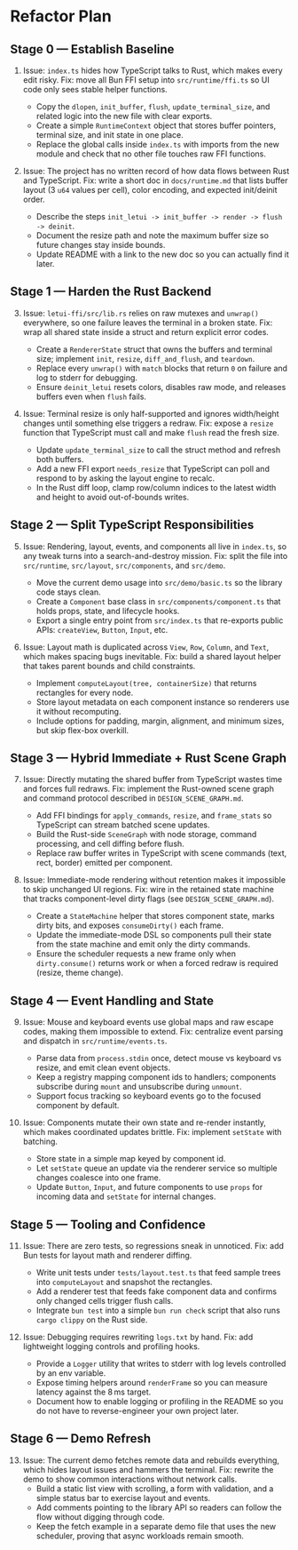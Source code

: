# Refactor Plan

## Stage 0 — Establish Baseline

1. Issue: `index.ts` hides how TypeScript talks to Rust, which makes every edit risky. Fix: move all Bun FFI setup into `src/runtime/ffi.ts` so UI code only sees stable helper functions.
   - Copy the `dlopen`, `init_buffer`, `flush`, `update_terminal_size`, and related logic into the new file with clear exports.
   - Create a simple `RuntimeContext` object that stores buffer pointers, terminal size, and init state in one place.
   - Replace the global calls inside `index.ts` with imports from the new module and check that no other file touches raw FFI functions.

2. Issue: The project has no written record of how data flows between Rust and TypeScript. Fix: write a short doc in `docs/runtime.md` that lists buffer layout (3 `u64` values per cell), color encoding, and expected init/deinit order.
   - Describe the steps `init_letui -> init_buffer -> render -> flush -> deinit`.
   - Document the resize path and note the maximum buffer size so future changes stay inside bounds.
   - Update README with a link to the new doc so you can actually find it later.

## Stage 1 — Harden the Rust Backend

3. Issue: `letui-ffi/src/lib.rs` relies on raw mutexes and `unwrap()` everywhere, so one failure leaves the terminal in a broken state. Fix: wrap all shared state inside a struct and return explicit error codes.
   - Create a `RendererState` struct that owns the buffers and terminal size; implement `init`, `resize`, `diff_and_flush`, and `teardown`.
   - Replace every `unwrap()` with `match` blocks that return `0` on failure and log to stderr for debugging.
   - Ensure `deinit_letui` resets colors, disables raw mode, and releases buffers even when `flush` fails.

4. Issue: Terminal resize is only half-supported and ignores width/height changes until something else triggers a redraw. Fix: expose a `resize` function that TypeScript must call and make `flush` read the fresh size.
   - Update `update_terminal_size` to call the struct method and refresh both buffers.
   - Add a new FFI export `needs_resize` that TypeScript can poll and respond to by asking the layout engine to recalc.
   - In the Rust diff loop, clamp row/column indices to the latest width and height to avoid out-of-bounds writes.

## Stage 2 — Split TypeScript Responsibilities

5. Issue: Rendering, layout, events, and components all live in `index.ts`, so any tweak turns into a search-and-destroy mission. Fix: split the file into `src/runtime`, `src/layout`, `src/components`, and `src/demo`.
   - Move the current demo usage into `src/demo/basic.ts` so the library code stays clean.
   - Create a `Component` base class in `src/components/component.ts` that holds props, state, and lifecycle hooks.
   - Export a single entry point from `src/index.ts` that re-exports public APIs: `createView`, `Button`, `Input`, etc.

6. Issue: Layout math is duplicated across `View`, `Row`, `Column`, and `Text`, which makes spacing bugs inevitable. Fix: build a shared layout helper that takes parent bounds and child constraints.
   - Implement `computeLayout(tree, containerSize)` that returns rectangles for every node.
   - Store layout metadata on each component instance so renderers use it without recomputing.
   - Include options for padding, margin, alignment, and minimum sizes, but skip flex-box overkill.

## Stage 3 — Hybrid Immediate + Rust Scene Graph

7. Issue: Directly mutating the shared buffer from TypeScript wastes time and forces full redraws. Fix: implement the Rust-owned scene graph and command protocol described in `DESIGN_SCENE_GRAPH.md`.
   - Add FFI bindings for `apply_commands`, `resize`, and `frame_stats` so TypeScript can stream batched scene updates.
   - Build the Rust-side `SceneGraph` with node storage, command processing, and cell diffing before flush.
   - Replace raw buffer writes in TypeScript with scene commands (text, rect, border) emitted per component.

8. Issue: Immediate-mode rendering without retention makes it impossible to skip unchanged UI regions. Fix: wire in the retained state machine that tracks component-level dirty flags (see `DESIGN_SCENE_GRAPH.md`).
   - Create a `StateMachine` helper that stores component state, marks dirty bits, and exposes `consumeDirty()` each frame.
   - Update the immediate-mode DSL so components pull their state from the state machine and emit only the dirty commands.
   - Ensure the scheduler requests a new frame only when `dirty.consume()` returns work or when a forced redraw is required (resize, theme change).

## Stage 4 — Event Handling and State

9. Issue: Mouse and keyboard events use global maps and raw escape codes, making them impossible to extend. Fix: centralize event parsing and dispatch in `src/runtime/events.ts`.
   - Parse data from `process.stdin` once, detect mouse vs keyboard vs resize, and emit clean event objects.
   - Keep a registry mapping component ids to handlers; components subscribe during `mount` and unsubscribe during `unmount`.
   - Support focus tracking so keyboard events go to the focused component by default.

10. Issue: Components mutate their own state and re-render instantly, which makes coordinated updates brittle. Fix: implement `setState` with batching.
    - Store state in a simple map keyed by component id.
    - Let `setState` queue an update via the renderer service so multiple changes coalesce into one frame.
    - Update `Button`, `Input`, and future components to use `props` for incoming data and `setState` for internal changes.

## Stage 5 — Tooling and Confidence

11. Issue: There are zero tests, so regressions sneak in unnoticed. Fix: add Bun tests for layout math and renderer diffing.
    - Write unit tests under `tests/layout.test.ts` that feed sample trees into `computeLayout` and snapshot the rectangles.
    - Add a renderer test that feeds fake component data and confirms only changed cells trigger flush calls.
    - Integrate `bun test` into a simple `bun run check` script that also runs `cargo clippy` on the Rust side.

12. Issue: Debugging requires rewriting `logs.txt` by hand. Fix: add lightweight logging controls and profiling hooks.
    - Provide a `Logger` utility that writes to stderr with log levels controlled by an env variable.
    - Expose timing helpers around `renderFrame` so you can measure latency against the 8 ms target.
    - Document how to enable logging or profiling in the README so you do not have to reverse-engineer your own project later.

## Stage 6 — Demo Refresh

13. Issue: The current demo fetches remote data and rebuilds everything, which hides layout issues and hammers the terminal. Fix: rewrite the demo to show common interactions without network calls.
    - Build a static list view with scrolling, a form with validation, and a simple status bar to exercise layout and events.
    - Add comments pointing to the library API so readers can follow the flow without digging through code.
    - Keep the fetch example in a separate demo file that uses the new scheduler, proving that async workloads remain smooth.
